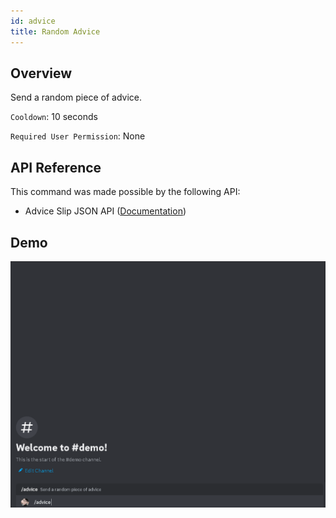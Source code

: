 ```yaml
---
id: advice
title: Random Advice
---
```


## Overview

Send a random piece of advice.

`Cooldown`: 10 seconds

`Required User Permission`: None

## API Reference

This command was made possible by the following API:

- Advice Slip JSON API ([Documentation](https://api.adviceslip.com/))

## Demo

![Random Advice Command Demo GIF](../../../public/random/advice.gif)
